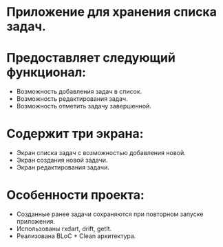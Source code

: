# Приложение для хранения списка задач.

# Предоставляет следующий функционал:
- Возможность добавления задач в список.
- Возможность редактирования задач.
- Возможность отметить задачу завершенной.

# Содержит три экрана:
- Экран списка задач с возможностью добавления новой.
- Экран создания новой задачи.
- Экран редактирования задачи.

# Особенности проекта:
- Созданные ранее задачи сохраняются при повторном запуске приложения.
- Использованы rxdart, drift, getIt.
- Реализована BLoC + Clean архитектура.